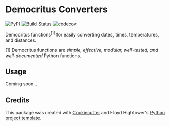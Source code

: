 # Democritus Converters

[![PyPI](https://img.shields.io/pypi/v/democritus-converters.svg)](https://pypi.python.org/pypi/democritus-converters)
[![Build Status](https://travis-ci.com/democritus-project/democritus-converters.svg?branch=main)](https://travis-ci.com/democritus-project/democritus-converters)
[![codecov](https://codecov.io/gh/democritus-project/democritus-converters/branch/main/graph/badge.svg?token=V0WOIXRGMM)](https://codecov.io/gh/democritus-project/democritus-converters)

Democritus functions<sup>[1]</sup> for easily converting dates, times, temperatures, and distances.

[1] Democritus functions are <i>simple, effective, modular, well-tested, and well-documented</i> Python functions.

## Usage

Coming soon...

## Credits

This package was created with [Cookiecutter](https://github.com/audreyr/cookiecutter) and Floyd Hightower's [Python project template](https://github.com/fhightower-templates/python-project-template).
